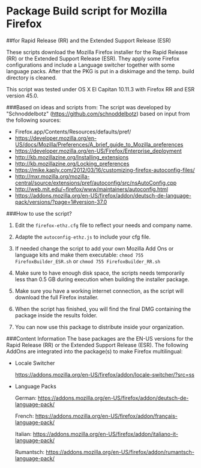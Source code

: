 # Package Build script for Mozilla Firefox
##for Rapid Release (RR) and the Extended Support Release (ESR)

These scripts download the Mozilla Firefox installer for the Rapid Release (RR) or the Extended Support Release (ESR). They apply some Firefox configurations and include a Language switcher together with some language packs. After that the PKG is put in a diskimage and the temp. build directory is cleaned.

This script was tested under OS X El Capitan 10.11.3 with Firefox RR and ESR version 45.0.


###Based on ideas and scripts from:
The script was developed by "Schnoddelbotz" (https://github.com/schnoddelbotz) 
based on input from the following sources:

- Firefox.app/Contents/Resources/defaults/pref/
- https://developer.mozilla.org/en-US/docs/Mozilla/Preferences/A_brief_guide_to_Mozilla_preferences
- https://developer.mozilla.org/en-US/Firefox/Enterprise_deployment
- http://kb.mozillazine.org/Installing_extensions
- http://kb.mozillazine.org/Locking_preferences
- https://mike.kaply.com/2012/03/16/customizing-firefox-autoconfig-files/
- http://mxr.mozilla.org/mozilla-central/source/extensions/pref/autoconfig/src/nsAutoConfig.cpp
- http://web.mit.edu/~firefox/www/maintainers/autoconfig.html
- https://addons.mozilla.org/en-US/firefox/addon/deutsch-de-language-pack/versions/?page=1#version-37.0

 
###How to use the script?

1.	Edit the `firefox-ethz.cfg` file to reflect your needs and company name.

2.	Adapte the `autoconfig-ethz.js` to include your cfg file.
	
3.	If needed change the script to add your own Mozilla Add Ons or language kits and make them executable:
	`chmod 755 FirefoxBuilder_ESR.sh` or `chmod 755 FirefoxBuilder_RR.sh`
	
4.	Make sure to have enough disk space, the scripts needs temporarily less than 0.5 GB during execution when building the installer package.

5.	Make sure you have a working internet connection, as the script will download the full Firefox installer.
	
6.	When the script has finished, you will find the final DMG containing the package inside the results folder.

7.	You can now use this package to distribute inside your organization.


###Content Information
The base packages are the EN-US versions for the Rapid Release (RR) or the Extended Support Release (ESR). The following AddOns are integrated into the package(s) to make Firefox multilingual:

- Locale Switcher

  https://addons.mozilla.org/en-US/firefox/addon/locale-switcher/?src=ss

- Language Packs

  German:	https://addons.mozilla.org/en-US/firefox/addon/deutsch-de-language-pack/

  French:	https://addons.mozilla.org/en-US/firefox/addon/français-language-pack/

  Italian:	https://addons.mozilla.org/en-US/firefox/addon/italiano-it-language-pack/

  Rumantsch:	https://addons.mozilla.org/en-US/firefox/addon/rumantsch-language-pack/
